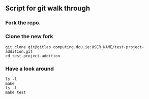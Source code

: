 ## Script for git walk through

### Fork the repo.

### Clone the new fork

```shell
git clone git@gitlab.computing.dcu.ie:USER_NAME/test-project-addition.git
cd test-project-addition
```

### Have a look around

```shell
ls -l
make
ls -l
make test
```
